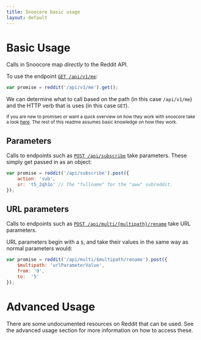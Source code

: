 ```yaml
---
title: Snoocore basic usage
layout: default
---
```


# Basic Usage

Calls in Snoocore map *directly* to the Reddit API.

To use the endpoint [`GET /api/v1/me`](http://www.reddit.com/dev/api#GET_api_v1_me):

```javascript
var promise = reddit('/api/v1/me').get();
```

We can determine what to call based on the path (in this case `/api/v1/me`) and the HTTP verb that is uses (in this case `GET`).

<sub>If you are new to promises or want a quick overview on how they work with snoocore take a look [here](promises.html). The rest of this readme assumes basic knowledge on how they work.</sub>

## Parameters

Calls to endpoints such as  [`POST /api/subscribe`](http://www.reddit.com/dev/api#POST_api_subscribe) take parameters. These simply get passed in as an object:

```javascript
var promise = reddit('/api/subscribe').post({
	action: 'sub',
	sr: 't5_2qh1o' // The "fullname" for the "aww" subreddit.
});
```

## URL parameters

Calls to endpoints such as [`POST /api/multi/{multipath}/rename`](http://www.reddit.com/dev/api#POST_api_multi_{multipath}_rename) take URL parameters.

URL parameters begin with a `$`, and take their values in the same way as normal parameters would:

```javascript
var promise = reddit('/api/multi/$multipath/rename').post({
    $multipath: 'urlParameterValue',
    from: '9',
    to:  '5'
});
```

# Advanced Usage

There are some undocumented resources on Reddit that can be used. See the advanced usage section for more information on how to access these.
